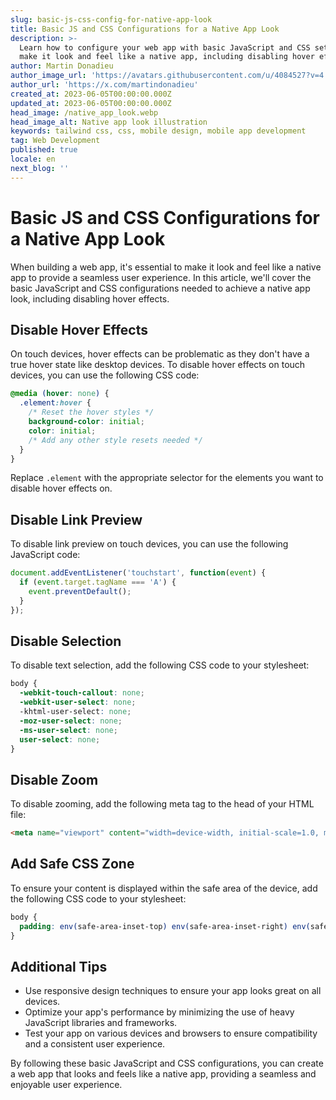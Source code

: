 ```yaml
---
slug: basic-js-css-config-for-native-app-look
title: Basic JS and CSS Configurations for a Native App Look
description: >-
  Learn how to configure your web app with basic JavaScript and CSS settings to
  make it look and feel like a native app, including disabling hover effects.
author: Martin Donadieu
author_image_url: 'https://avatars.githubusercontent.com/u/4084527?v=4'
author_url: 'https://x.com/martindonadieu'
created_at: 2023-06-05T00:00:00.000Z
updated_at: 2023-06-05T00:00:00.000Z
head_image: /native_app_look.webp
head_image_alt: Native app look illustration
keywords: tailwind css, css, mobile design, mobile app development
tag: Web Development
published: true
locale: en
next_blog: ''
---
```


# Basic JS and CSS Configurations for a Native App Look

When building a web app, it's essential to make it look and feel like a native app to provide a seamless user experience. In this article, we'll cover the basic JavaScript and CSS configurations needed to achieve a native app look, including disabling hover effects.

## Disable Hover Effects

On touch devices, hover effects can be problematic as they don't have a true hover state like desktop devices. To disable hover effects on touch devices, you can use the following CSS code:

```css
@media (hover: none) {
  .element:hover {
    /* Reset the hover styles */
    background-color: initial;
    color: initial;
    /* Add any other style resets needed */
  }
}
```

Replace `.element` with the appropriate selector for the elements you want to disable hover effects on.

## Disable Link Preview

To disable link preview on touch devices, you can use the following JavaScript code:

```javascript
document.addEventListener('touchstart', function(event) {
  if (event.target.tagName === 'A') {
    event.preventDefault();
  }
});
```

## Disable Selection

To disable text selection, add the following CSS code to your stylesheet:

```css
body {
  -webkit-touch-callout: none;
  -webkit-user-select: none;
  -khtml-user-select: none;
  -moz-user-select: none;
  -ms-user-select: none;
  user-select: none;
}
```

## Disable Zoom

To disable zooming, add the following meta tag to the head of your HTML file:

```html
<meta name="viewport" content="width=device-width, initial-scale=1.0, maximum-scale=1.0, user-scalable=no">
```

## Add Safe CSS Zone

To ensure your content is displayed within the safe area of the device, add the following CSS code to your stylesheet:

```css
body {
  padding: env(safe-area-inset-top) env(safe-area-inset-right) env(safe-area-inset-bottom) env(safe-area-inset-left);
}
```

## Additional Tips

- Use responsive design techniques to ensure your app looks great on all devices.
- Optimize your app's performance by minimizing the use of heavy JavaScript libraries and frameworks.
- Test your app on various devices and browsers to ensure compatibility and a consistent user experience.

By following these basic JavaScript and CSS configurations, you can create a web app that looks and feels like a native app, providing a seamless and enjoyable user experience.
